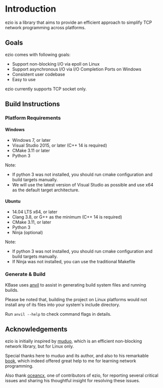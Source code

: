 Introduction
===

ezio is a library that aims to provide an efficient approach to simplify TCP network programming across platforms.

## Goals

ezio comes with following goals:
- Support non-blocking I/O via epoll on Linux
- Support asynchronous I/O via I/O Completion Ports on Windows
- Consistent user codebase
- Easy to use

ezio currently supports TCP socket only.

## Build Instructions

### Platform Requirements

#### Windows

- Windows 7, or later
- Visual Studio 2015, or later (C++ 14 is required)
- CMake 3.11 or later
- Python 3

Note:

- If python 3 was not installed, you should run cmake configuration and build targets manually.
- We will use the latest version of Visual Studio as possible and use x64 as the default target architecture.

#### Ubuntu

- 14.04 LTS x64, or later
- Clang 3.8, or G++ as the minimum (C++ 14 is required)
- CMake 3.11, or later
- Python 3
- Ninja (optional)

Note:

- If python 3 was not installed, you should run cmake configuration and build targets manually.
- If Ninja was not installed, you can use the traditional Makefile

### Generate & Build

KBase uses [anvil](https://github.com/kingsamchen/anvil) to assist in generating build system files and running builds.

Please be noted that, building the project on Linux platforms would not install any of its files into your system's include directory.

Run `anvil --help` to check command flags in details.

## Acknowledgements

ezio is initially inspired by [muduo](https://github.com/chenshuo/muduo), which is an efficient non-blocking network library, but for Linux only.

Special thanks here to muduo and its author, and also to his remarkable [book](https://book.douban.com/subject/20471211/), which indeed offered great help to me for learning network programming.

Also thank [oceancx](https://github.com/oceancx), one of contributors of ezio, for reporting several critical issues and sharing his thoughtful insight for resolving these issues.